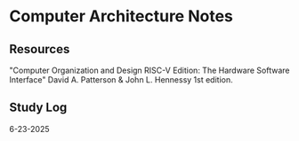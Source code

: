 # Computer Architecture Notes

## Resources
"Computer Organization and Design RISC-V Edition: The Hardware Software Interface"
David A. Patterson & John L. Hennessy 1st edition.

## Study Log
6-23-2025 
